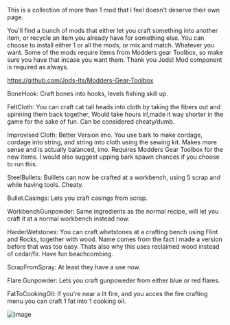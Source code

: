 This is a collection of more than 1 mod that i feel doesn't deserve their own page.

You'll find a bunch of mods that either let you craft something into another item, or recycle an item you already have for something else. You can choose to install either 1 or all the mods, or mix and match. Whatever you want. Some of the mods require items from Modders gear Toolbox, so make sure you have that incase you want them.  Thank you Jods!   Mod component is required as always.

https://github.com/Jods-Its/Modders-Gear-Toolbox


BoneHook: Craft bones into hooks, levels fishing skill up.

FeltCloth: You can craft cat tail heads into cloth by taking the fibers out and spinning them back together, Would take hours irl,made it way shorter in the game for the sake of fun. Can be considered cheaty/dumb.

Improvised Cloth: Better Version imo. You use bark to make cordage, cordage into string, and string into cloth using the sewing kit. Makes more sense and is actually balanced, imo. Requires Modders Gear Toolbox for the new items. I would also suggest upping bark spawn chances if you choose to run this.

SteelBullets: Bulllets can now be crafted at a workbench, using 5 scrap and while having tools. Cheaty.

Bullet.Casings: Lets you craft casings from scrap.

WorkbenchGunpowder: Same ingredients as the normal recipe, will let you craft it at a normal workbench instead now.

HarderWetstones: You can craft whetstones at a crafting bench using Flint and Rocks, together with wood. Name comes from the fact i made a version before that was too easy. Thats also why this uses reclaimed wood instead of cedar/fir. Have fun beachcombing. 

ScrapFromSpray: At least they have a use now.

Flare.Gunpowder: Lets you craft gunpoweder from either blue or red flares.

FatToCookingOil: If you're near a lit fire, and you acces the fire crafting menu you can craft 1 fat into 1 cooking oil.


![image](https://github.com/user-attachments/assets/31c02b79-2906-42f8-87dd-61201f484d3d)

